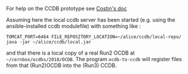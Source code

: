 For help on the CCDB prototype see [Costin's doc](https://docs.google.com/document/d/1_GM6yY7ejVEIRi1y8Ooc9ongrGgZyCiks6Ca0OAEav8)

Assuming here the local ccdb server has been started (e.g. using the ansible-installed ccdb modulefile) with something like :

```
TOMCAT_PORT=6464 FILE_REPOSITORY_LOCATION=~/alice/ccdb/local-repo/ java -jar ~/alice/ccdb/local.jar
```

and that there is a local copy of a real Run2 OCDB at `~/cernbox/ocdbs/2018/OCDB`. The program `ocdb-to-ccdb` will register files from that (Run2)OCDB into the (Run3) CCDB.
